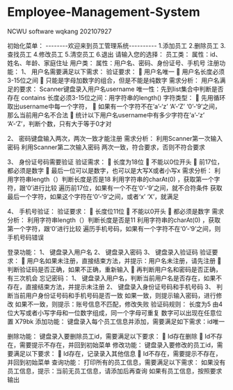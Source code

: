 # Employee-Management-System

NCWU software wqkang 202107927


初始化菜单：
--------欢迎来到员工管理系统----------
1.添加员工
2.删除员工
3.查找员工
4.修改员工
5.清空员工
6.退出
请输入您的选择：
员工类：
属性：id、姓名、年龄、家庭住址
用户类：
属性：用户名、密码、身份证号、手机号
注册功能：
1、	用户名需要满足以下需求：
验证要求：
	用户名唯一
	用户名长度必须3-15位之间
	只能是字母加数字的组合，但是不能是纯数字
需求分析：
用户名满足的要求：
Scanner键盘录入用户名username
唯一性：先到list集合中判断是否存在 contains
长度必须3-15位之间：用字符串的length()
字符类型：
	先用循环取出username中每一个字符，
	如果有一个字符不在’a’-‘z’ ‘A’-‘Z’ ‘0’-‘9’之间，那么当前用户名不合法
	统计以下用户名username中有多少字符在’a’-‘z’ ‘A’-‘Z’，判断个数，只有大于等于0才对

2、	密码键盘输入两次，两次一致才能注册
需求分析：
  利用Scanner第一次输入密码
  利用Scanner第二次输入密码
  两次一致，符合要求，否则不符合要求

3、	身份证号码需要验证
验证需求：
	长度为18位
	不能以0位开头
	前17位，都必须是数字
	最后一位可以是数字，也可以是大写X或者小写x
需求分析：
  利用字符串length（）判断长度是否是18
  利用字符串的charAt(0) ，获取第一个字符，跟‘0’进行比较
  遍历前17位，如果有一个不在‘0’-‘9’之间，就不合符条件
  获取最后一个字符，如果这个字符在‘0’-‘9’之间，或者‘x’ ‘X’，就满足

4、	手机号验证：
验证要求：
	长度位11位
	不能以0开头
	都必须是数字
需求分析：
  利用字符串length（）判断长度是否是11
利用字符串的charAt(0) ，获取第一个字符，跟‘0’进行比较
遍历手机号码，如果有一个字符不在‘0’-‘9’之间，则手机号码错误

登录功能：
1、	键盘录入用户名
2、	键盘录入密码
3、	键盘录入验证码
验证要求：
	用户名如果未注册，直接结束方法，并提示：用户名未注册，请先注册
	判断验证码是否正确，如果不正确，重新输入
	再判断用户名和密码是否正确，有三次机会
忘记密码：
1、	键盘录入用户名，判断当前用户名是否存在，如果不存在，直接结束方法，并提示未注册
2、	键盘录入身份证号码和手机号码
3、	判断当前用户身份证号码和手机号码是否一致
如果一致，则提示输入密码，进行修改
如果不一致，则提示：账号信息不匹配，修改失败
验证码规则：
长度为5
由4位大写或者小写字母和一位数字组成，同一个字母可重复
数字可以出现在任意位置   X79bk
添加功能：
键盘录入每个员工信息并添加，需要满足如下需求：id唯一

删除功能：
键盘录入要删除员工id，需要满足以下要求：
	Id存在删除
	Id不存在，需要提示不存在，并回到初始菜单
修改功能：
键盘录入要修改的员工id，需要满足以下要求：
	Id存在，记录录入其他信息
	Id不存在，需要提示不存在，并回到初始菜单
查询功能：
打印所有的员工信息，需要满足以下需求：
如果没有员工信息，提示：当前无员工信息，请添加后再查询
如果有员工信息，按照要求输出
